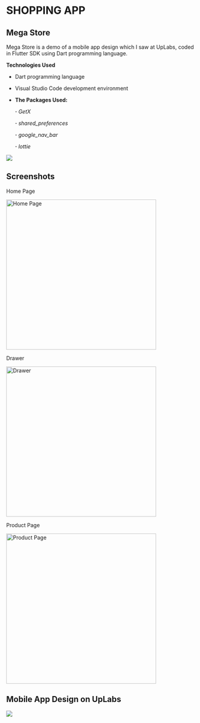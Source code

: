 ﻿# SHOPPING APP  
## Mega Store
 
 Mega Store is a demo of a mobile app design which I saw at UpLabs, coded in Flutter SDK using Dart programming language.
 
 **Technologies Used**

- Dart programming language

- Visual Studio Code development environment 
 
- **The Packages Used:** 
 
  **·** *GetX*

  **·** *shared_preferences*

  **·** *google_nav_bar*

  **·** *lottie*

<img src="https://user-images.githubusercontent.com/114333454/223197093-94582dd7-6787-458a-8e34-d26d585d26eb.mp4" width="auto">

## Screenshots
Home Page

<img src="https://user-images.githubusercontent.com/114333454/223199219-dfd0fffc-cf55-43ed-8d3c-9828cd49e556.png" alt="Home Page" width="400" height="auto">


Drawer

<img src="https://user-images.githubusercontent.com/114333454/223199236-6bfa766c-d633-49fc-a675-e2ebbfdbddda.png" alt="Drawer" width="400" height="auto">


Product Page

<img src="https://user-images.githubusercontent.com/114333454/223199247-70d23aae-6b8e-463a-af17-7bbf4102daba.png" alt="Product Page" width="400" height="auto">


## Mobile App Design on UpLabs

<img src="https://user-images.githubusercontent.com/114333454/223230251-a25e48ea-4bdc-4dba-a5c3-7b78050f1de2.jpg" width="auto" height="auto">
